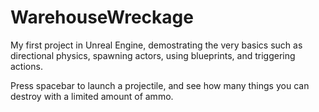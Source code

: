 # WarehouseWreckage

My first project in Unreal Engine, demostrating the very basics such as directional physics, spawning actors, using blueprints, and triggering actions.

Press spacebar to launch a projectile, and see how many things you can destroy with a limited amount of ammo.
 
